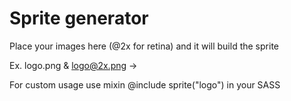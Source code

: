 
# Sprite generator

Place your images here (@2x for retina) and it will build the sprite

Ex. logo.png & logo@2x.png -> <div class="sprite logo"></div>

For custom usage use mixin @include sprite("logo") in your SASS
